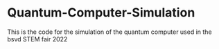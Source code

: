 # Quantum-Computer-Simulation

This is the code for the simulation of the quantum computer used in the bsvd STEM fair 2022

